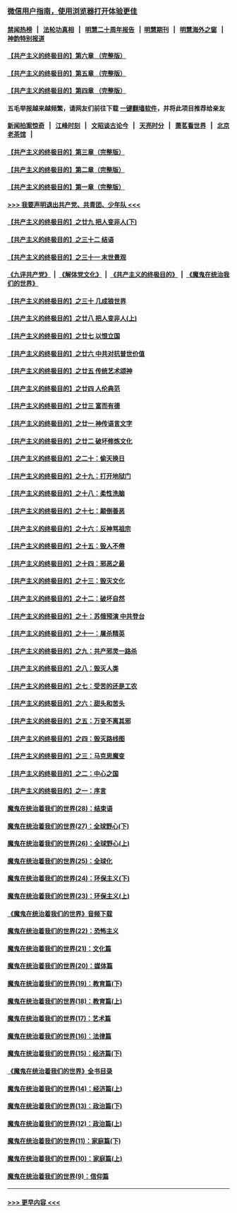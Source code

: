 ### [微信用户指南，使用浏览器打开体验更佳](https://github.com/gfw-breaker/banned-news1/blob/master/indexes/wechat-guide.md?t=0)
#### [禁闻热榜](热点新闻.md?t=0)  &nbsp;&nbsp;|&nbsp;&nbsp; [法轮功真相](https://github.com/gfw-breaker/truth/blob/master/README.md?t=0) &nbsp;&nbsp;|&nbsp;&nbsp; [明慧二十周年报告](https://github.com/gfw-breaker/mh-reports/blob/master/README.md?t=0) &nbsp;&nbsp;|&nbsp;&nbsp;[明慧期刊](https://github.com/gfw-breaker/mh-qikan) &nbsp;&nbsp;|&nbsp;&nbsp; [明慧海外之窗](https://github.com/gfw-breaker/mh-news/blob/master/README.md?t=0) &nbsp;&nbsp;|&nbsp;&nbsp; [神韵特别报道](https://github.com/gfw-breaker/mh-news/blob/master/shenyun.md?t=0)
#### [【共产主义的终极目的】第六章 （完整版）](../pages/nsc422/n11428913.md?t=02061555) 
#### [【共产主义的终极目的】第五章 （完整版）](../pages/nsc422/n11428912.md?t=02061555) 
#### [【共产主义的终极目的】第四章 （完整版）](../pages/nsc422/n11428907.md?t=02061555) 
#### 五毛举报越来越频繁，请网友们前往下载 [一键翻墙软件](https://github.com/gfw-breaker/ssr-accounts)，并将此项目推荐给亲友
#### [新闻拍案惊奇](https://github.com/gfw-breaker/banned-news1/blob/master/pages/link4.md) &nbsp;&nbsp;|&nbsp;&nbsp; [江峰时刻](https://github.com/gfw-breaker/banned-news1/blob/master/pages/link4.md) &nbsp;&nbsp;|&nbsp;&nbsp; [文昭谈古论今](https://github.com/gfw-breaker/banned-news1/blob/master/pages/link4.md) &nbsp;&nbsp;|&nbsp;&nbsp; [天亮时分](https://github.com/gfw-breaker/banned-news1/blob/master/pages/link4.md) &nbsp;&nbsp;|&nbsp;&nbsp; [萧茗看世界](https://github.com/gfw-breaker/banned-news1/blob/master/pages/link4.md) &nbsp;&nbsp;|&nbsp;&nbsp; [北京老茶馆](https://github.com/gfw-breaker/banned-news1/blob/master/pages/link4.md) &nbsp;&nbsp;|&nbsp;&nbsp; 
#### [【共产主义的终极目的】第三章（完整版）](../pages/nsc422/n11428848.md?t=02061555) 
#### [【共产主义的终极目的】第二章（完整版）](../pages/nsc422/n11428831.md?t=02061555) 
#### [【共产主义的终极目的】第一章（完整版）](../pages/nsc422/n11417651.md?t=02061555) 
#### [>>> 我要声明退出共产党、共青团、少年队 <<<](https://github.com/begood0513/goodnews/blob/master/quit/letter.md) 
#### [【共产主义的终极目的】之廿九 把人变非人(下)](../pages/nsc422/n11344140.md?t=02061555) 
#### [【共产主义的终极目的】之三十二 结语](../pages/nsc422/n11360535.md?t=02061555) 
#### [【共产主义的终极目的】之三十一 末世景观](../pages/nsc422/n11351129.md?t=02061555) 
#### [《九评共产党》](https://github.com/begood0513/9ping.md/blob/master/README.md) &nbsp;|&nbsp; [《解体党文化》](../../../../jtdwh.md/blob/master/README.md)  &nbsp;|&nbsp; [《共产主义的终极目的》](../../../../gczydzjmd.md/blob/master/README.md) &nbsp;|&nbsp; [《魔鬼在统治我们的世界》](../../../../mgztzwmdsj.md/blob/master/README.md) 
#### [【共产主义的终极目的】之三十 几成狼世界](../pages/nsc422/n11348280.md?t=02061555) 
#### [【共产主义的终极目的】之廿八 把人变非人(上)](../pages/nsc422/n11340492.md?t=02061555) 
#### [【共产主义的终极目的】之廿七 以恨立国](../pages/nsc422/n11336944.md?t=02061555) 
#### [【共产主义的终极目的】之廿六 中共对抗普世价值](../pages/nsc422/n11324785.md?t=02061555) 
#### [【共产主义的终极目的】之廿五 传统艺术颂神](../pages/nsc422/n11296396.md?t=02061555) 
#### [【共产主义的终极目的】之廿四 人伦典范](../pages/nsc422/n11296397.md?t=02061555) 
#### [【共产主义的终极目的】之廿三 富而有德](../pages/nsc422/n11283598.md?t=02061555) 
#### [【共产主义的终极目的】之廿一 神传语言文字](../pages/nsc422/n11263265.md?t=02061555) 
#### [【共产主义的终极目的】之廿二 破坏修炼文化](../pages/nsc422/n11245728.md?t=02061555) 
#### [【共产主义的终极目的】之二十：偷天换日](../pages/nsc422/n11238846.md?t=02061555) 
#### [【共产主义的终极目的】之十九：打开地狱门](../pages/nsc422/n11206376.md?t=02061555) 
#### [【共产主义的终极目的】之十八：柔性洗脑](../pages/nsc422/n11199994.md?t=02061555) 
#### [【共产主义的终极目的】之十七：颠倒善恶](../pages/nsc422/n11179782.md?t=02061555) 
#### [【共产主义的终极目的】之十六：反神骂祖宗](../pages/nsc422/n11166798.md?t=02061555) 
#### [【共产主义的终极目的】之十五：毁人不倦](../pages/nsc422/n11166792.md?t=02061555) 
#### [【共产主义的终极目的】之十四：邪恶之最](../pages/nsc422/n11150249.md?t=02061555) 
#### [【共产主义的终极目的】之十三：毁灭文化](../pages/nsc422/n11135227.md?t=02061555) 
#### [【共产主义的终极目的】之十二：破坏自然](../pages/nsc422/n11135214.md?t=02061555) 
#### [【共产主义的终极目的】之十：苏俄预演 中共登台](../pages/nsc422/n11118424.md?t=02061555) 
#### [【共产主义的终极目的】之十一：屠杀精英](../pages/nsc422/n11118442.md?t=02061555) 
#### [【共产主义的终极目的】之九：共产邪灵一路杀](../pages/nsc422/n11114139.md?t=02061555) 
#### [【共产主义的终极目的】之八：毁灭人类](../pages/nsc422/n11108503.md?t=02061555) 
#### [【共产主义的终极目的】之七：受苦的还是工农](../pages/nsc422/n11101809.md?t=02061555) 
#### [【共产主义的终极目的】之六：甜头和苦头](../pages/nsc422/n11096971.md?t=02061555) 
#### [【共产主义的终极目的】之五：万变不离其邪](../pages/nsc422/n11091285.md?t=02061555) 
#### [【共产主义的终极目的】之四：毁灭路线图](../pages/nsc422/n11086284.md?t=02061555) 
#### [【共产主义的终极目的】之三：马克思魔变](../pages/nsc422/n11061941.md?t=02061555) 
#### [【共产主义的终极目的】之二：中心之国](../pages/nsc422/n11047728.md?t=02061555) 
#### [【共产主义的终极目的】之一：序言](../pages/nsc422/n11086077.md?t=02061555) 
#### [魔鬼在统治着我们的世界(28)：结束语](../pages/nsc422/n10936246.md?t=02061555) 
#### [魔鬼在统治着我们的世界(27)：全球野心(下)](../pages/nsc422/n10928319.md?t=02061555) 
#### [魔鬼在统治着我们的世界(26)：全球野心(上)](../pages/nsc422/n10900318.md?t=02061555) 
#### [魔鬼在统治着我们的世界(25)：全球化](../pages/nsc422/n10788205.md?t=02061555) 
#### [魔鬼在统治着我们的世界(24)：环保主义(下)](../pages/nsc422/n10695307.md?t=02061555) 
#### [魔鬼在统治着我们的世界(23)：环保主义(上)](../pages/nsc422/n10688613.md?t=02061555) 
#### [《魔鬼在统治着我们的世界》音频下载](../pages/nsc422/n10635553.md?t=02061555) 
#### [魔鬼在统治着我们的世界(22)：恐怖主义](../pages/nsc422/n10614727.md?t=02061555) 
#### [魔鬼在统治着我们的世界(21)：文化篇](../pages/nsc422/n10597706.md?t=02061555) 
#### [魔鬼在统治着我们的世界(20)：媒体篇](../pages/nsc422/n10586579.md?t=02061555) 
#### [魔鬼在统治着我们的世界(19)：教育篇(下)](../pages/nsc422/n10564808.md?t=02061555) 
#### [魔鬼在统治着我们的世界(18)：教育篇(上)](../pages/nsc422/n10526970.md?t=02061555) 
#### [魔鬼在统治着我们的世界(17)：艺术篇](../pages/nsc422/n10499093.md?t=02061555) 
#### [魔鬼在统治着我们的世界(16)：法律篇](../pages/nsc422/n10485969.md?t=02061555) 
#### [魔鬼在统治着我们的世界(15)：经济篇(下)](../pages/nsc422/n10469975.md?t=02061555) 
#### [《魔鬼在统治着我们的世界》全书目录](../pages/nsc422/n10464261.md?t=02061555) 
#### [魔鬼在统治着我们的世界(14)：经济篇(上)](../pages/nsc422/n10457370.md?t=02061555) 
#### [魔鬼在统治着我们的世界(13)：政治篇(下)](../pages/nsc422/n10448270.md?t=02061555) 
#### [魔鬼在统治着我们的世界(12)：政治篇(上)](../pages/nsc422/n10444576.md?t=02061555) 
#### [魔鬼在统治着我们的世界(11)：家庭篇(下)](../pages/nsc422/n10440961.md?t=02061555) 
#### [魔鬼在统治着我们的世界(10)：家庭篇(上)](../pages/nsc422/n10435448.md?t=02061555) 
#### [魔鬼在统治着我们的世界(9)：信仰篇](../pages/nsc422/n10432159.md?t=02061555) 

----
#### [ >>> 更早内容 <<< ](../indexes/nsc422-earlier.md)
